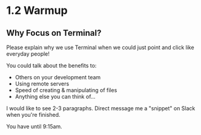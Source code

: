 # 1.2 Warmup

## Why Focus on Terminal?
Please explain why we use Terminal when we could just point and click like everyday people!

You could talk about the benefits to:
  - Others on your development team
  - Using remote servers
  - Speed of creating & manipulating of files
  - Anything else you can think of...

I would like to see 2-3 paragraphs. Direct message me a "snippet" on Slack when you're finished.

You have until 9:15am.
